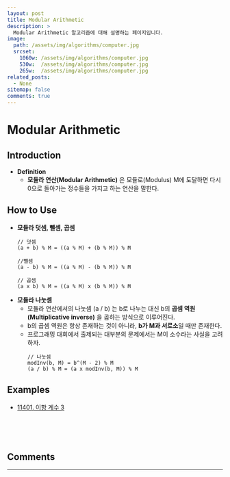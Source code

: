 ```yaml
---
layout: post
title: Modular Arithmetic
description: >
  Modular Arithmetic 알고리즘에 대해 설명하는 페이지입니다.
image: 
  path: /assets/img/algorithms/computer.jpg
  srcset:
    1060w: /assets/img/algorithms/computer.jpg
    530w:  /assets/img/algorithms/computer.jpg
    265w:  /assets/img/algorithms/computer.jpg
related_posts:
  - None
sitemap: false
comments: true
---
```


# Modular Arithmetic

## Introduction
- **Definition**
  - **모듈라 연산(Modular Arithmetic)** 은 모듈로(Modulus) M에 도달하면 다시 0으로 돌아가는 정수들을 가지고 하는 연산을 말한다.

## How to Use
- **모듈라 덧셈, 뺄셈, 곱셈**
    ```
    // 덧셈
    (a + b) % M = ((a % M) + (b % M)) % M
    ```
    ```
    //뺄셈
    (a - b) % M = ((a % M) - (b % M)) % M
    ```
    ```
    // 곱셈
    (a x b) % M = ((a % M) x (b % M)) % M
    ```
- **모듈라 나눗셈**
  - 모듈라 연산에서의 나눗셈 (a / b) 는 b로 나누는 대신 b의 **곱셈 역원(Multiplicative inverse)** 을 곱하는 방식으로 이루어진다.
  - b의 곱셈 역원은 항상 존재하는 것이 아니라, **b가 M과 서로소**일 때만 존재한다.
  - 프로그래밍 대회에서 출제되는 대부분의 문제에서는 M이 소수라는 사실을 고려하자.
    ```
    // 나눗셈
    modInv(b, M) = b^(M - 2) % M
    (a / b) % M = (a x modInv(b, M)) % M
    ```

## Examples
- <a href="https://github.com/HyunJinNo/Algorithm/tree/main/%EB%B0%B1%EC%A4%80/Gold/11401.%E2%80%85%EC%9D%B4%ED%95%AD%E2%80%85%EA%B3%84%EC%88%98%E2%80%853" target="_blank">11401. 이항 계수 3</a>

<br />
<br />
<br />

## Comments
<hr />
<script
  src="https://utteranc.es/client.js"
  repo="HyunJinNo/HyunJinNo.github.io"
  issue-term="pathname"
  theme="github-light"
  crossorigin="anonymous"
  async
></script>